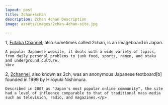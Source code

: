 ```yaml
---
layout: post
title: 2chan+4chan
description: 2chan 4chan Description
image: assets/images/2chan-4chan-site.jpg

---
```


<p>1, <a href="https://www.2chan.net/">Futaba Channel</a>, also sometimes called 2chan, is an imageboard in Japan. 
	
	A popular Japanese website, it deals with a wide variety of topics, from daily personal problems to junk food, sports, ramen, and otaku and underground culture.
	<br>
2, <a href="https://en.wikipedia.org/wiki/2channel">2channel</a>, also known as 2ch, was an anonymous Japanese textboard[b] founded in 1999 by Hiroyuki Nishimura. 
	
	Described in 2007 as "Japan's most popular online community", the site had a level of influence comparable to that of traditional mass media such as television, radio, and magazines.</p>
